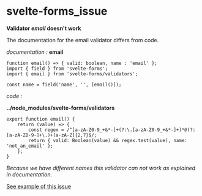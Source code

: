 # svelte-forms_issue

**Validator _email_ doesn't work**

The documentation for the email validator differs  from code.

_documentation  :_
**email**
```
function email() => { valid: boolean, name : 'email' };
import { field } from 'svelte-forms';
import { email } from 'svelte-forms/validators'; 
```

```
const name = field('name', '', [email()]);
```

_code  :_

**../node_modules/svelte-forms/validators**
```
export function email() {
    return (value) => {
        const regex = /^[a-zA-Z0-9_+&*-]+(?:\.[a-zA-Z0-9_+&*-]+)*@(?:[a-zA-Z0-9-]+\.)+[a-zA-Z]{2,7}$/;
        return { valid: Boolean(value) && regex.test(value), name: 'not_an_email' };
    };
}
```

_Because we have different names this validator can not work as explained in documentation._

[See example of this issue](url)



